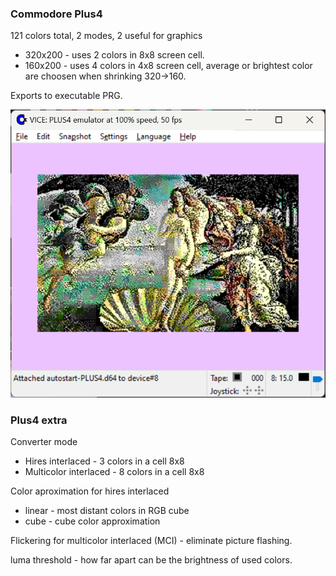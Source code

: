 ### Commodore Plus4

121 colors total, 2 modes, 2 useful for graphics

* 320x200 - uses 2 colors in 8x8 screen cell.
* 160x200 - uses 4 colors in 4x8 screen cell, average or brightest color are choosen when shrinking 320->160.

Exports to executable PRG.

![Hires](venusPlus4.png)

### Plus4 extra

Converter mode

* Hires interlaced - 3 colors in a cell 8x8
* Multicolor interlaced - 8 colors in a cell 8x8

Color aproximation for hires interlaced

* linear - most distant colors in RGB cube
* cube - cube color approximation

Flickering for multicolor interlaced (MCI) - eliminate picture flashing.

luma threshold - how far apart can be the brightness of used colors.